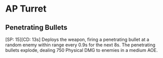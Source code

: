 # AP Turret

## Penetrating Bullets

[SP: 15][CD: 13s] Deploys the weapon, firing a penetrating bullet at a random enemy within range every 0.9s for the next 8s. The penetrating bullets explode, dealing 750 Physical DMG to enemies in a medium AOE.